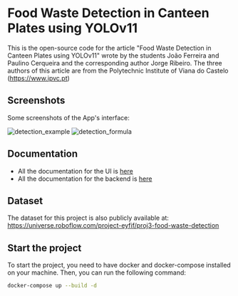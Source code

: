 # Food Waste Detection in Canteen Plates using YOLOv11

This is the open-source code for the article "Food Waste Detection in Canteen Plates using YOLOv11" wrote by the students João Ferreira and Paulino Cerqueira and the corresponding author Jorge Ribeiro.
The three authors of this article are from the Polytechnic Institute of Viana do Castelo (https://www.ipvc.pt)

## Screenshots

Some screenshots of the App's interface:

![detection_example](https://github.com/user-attachments/assets/6b77c267-02c7-49f6-914a-4317b17ebe63)
![detection_formula](https://github.com/user-attachments/assets/11b04ed8-fd3d-4237-82f3-062bcd543cbc)



## Documentation
- All the documentation for the UI is [here](./ui/README.md)
- All the documentation for the backend is [here](./restapi/README.md)

## Dataset
The dataset for this project is also publicly available at: https://universe.roboflow.com/project-eyfif/proj3-food-waste-detection

## Start the project
To start the project, you need to have docker and docker-compose installed on your machine. Then, you can run the following command:
```bash
docker-compose up --build -d
```
